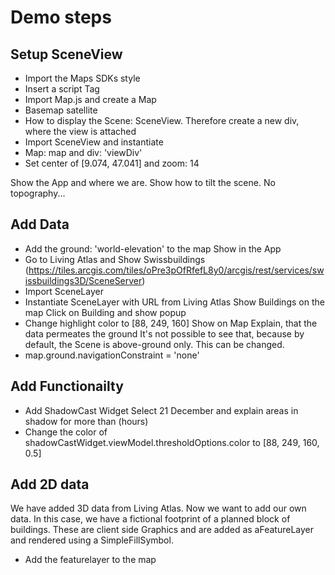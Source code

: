 # Demo steps

## Setup SceneView
- Import the Maps SDKs style
- Insert a script Tag
- Import Map.js and create a Map
- Basemap satellite
- How to display the Scene: SceneView. Therefore create a new div, where the view is attached
- Import SceneView and instantiate
- Map: map and div: 'viewDiv'
- Set center of [9.074, 47.041] and zoom: 14

Show the App and where we are. Show how to tilt the scene. No topography...

## Add Data
- Add the ground: 'world-elevation' to the map
Show in the App
- Go to Living Atlas and Show Swissbuildings (https://tiles.arcgis.com/tiles/oPre3pOfRfefL8y0/arcgis/rest/services/swissbuildings3D/SceneServer)
- Import SceneLayer
- Instantiate SceneLayer with URL from Living Atlas
Show Buildings on the map
Click on Building and show popup
- Change highlight color to [88, 249, 160]
Show on Map
Explain, that the data permeates the ground
It's not possible to see that, because by default, the Scene is above-ground only. This can be changed.
- map.ground.navigationConstraint = 'none'

## Add Functionailty
- Add ShadowCast Widget
Select 21 December and explain areas in shadow for more than (hours)
- Change the color of shadowCastWidget.viewModel.thresholdOptions.color to [88, 249, 160, 0.5]

## Add 2D data
We have added 3D data from Living Atlas. Now we want to add our own data.
In this case, we have a fictional footprint of a planned block of buildings.
These are client side Graphics and are added as aFeatureLayer and rendered using a SimpleFillSymbol.
- Add the featurelayer to the map